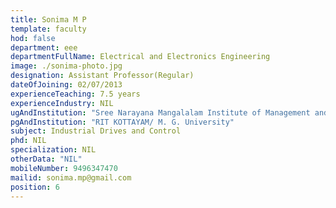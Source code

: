 ```yaml
---
title: Sonima M P
template: faculty
hod: false
department: eee
departmentFullName: Electrical and Electronics Engineering
image: ./sonima-photo.jpg
designation: Assistant Professor(Regular)
dateOfJoining: 02/07/2013
experienceTeaching: 7.5 years
experienceIndustry: NIL
ugAndInstitution: "Sree Narayana Mangalalam Institute of Management and Technology/M.G. University"
pgAndInstitution: "RIT KOTTAYAM/ M. G. University"
subject: Industrial Drives and Control
phd: NIL
specialization: NIL
otherData: "NIL"
mobileNumber: 9496347470
mailid: sonima.mp@gmail.com
position: 6
---
```

